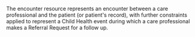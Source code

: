 The encounter resource represents an encounter between a care professional and the patient (or patient's record), with further constraints applied to represent a Child Health event during which a care professional makes a Referral Request for a follow up. 